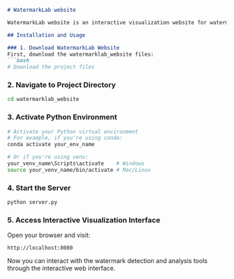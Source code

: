 ```markdown
# WatermarkLab website

WatermarkLab website is an interactive visualization website for watermark benchmarking.

## Installation and Usage

### 1. Download WatermarkLab Website
First, download the watermarklab_website files:
```bash
# Download the project files
```

### 2. Navigate to Project Directory
```bash
cd watermarklab_website
```

### 3. Activate Python Environment
```bash
# Activate your Python virtual environment
# For example, if you're using conda:
conda activate your_env_name

# Or if you're using venv:
your_venv_name\Scripts\activate    # Windows
source your_venv_name/bin/activate # Mac/Linux
```

### 4. Start the Server
```bash
python server.py
```

### 5. Access Interactive Visualization Interface
Open your browser and visit:
```
http://localhost:8080
```

Now you can interact with the watermark detection and analysis tools through the interactive web interface.
```
